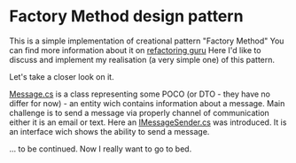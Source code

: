 # Factory Method design pattern

This is a simple implementation of creational pattern "Factory Method"
You can find more information about it on [refactoring guru](https://refactoring.guru/design-patterns/factory-method)
Here I'd like to discuss and implement my realisation (a very simple one) of this pattern.

Let's take a closer look on it.

[Message.cs](Message.cs) is a class representing some POCO (or DTO - they have no differ for now) - an entity wich contains information about a message.
Main challenge is to send a message via properly channel of communication either it is an email or text.
Here an [IMessageSender.cs](IMessageSender.cs) was introduced. It is an interface wich shows the ability to send a message.

... to be continued. Now I really want to go to bed.